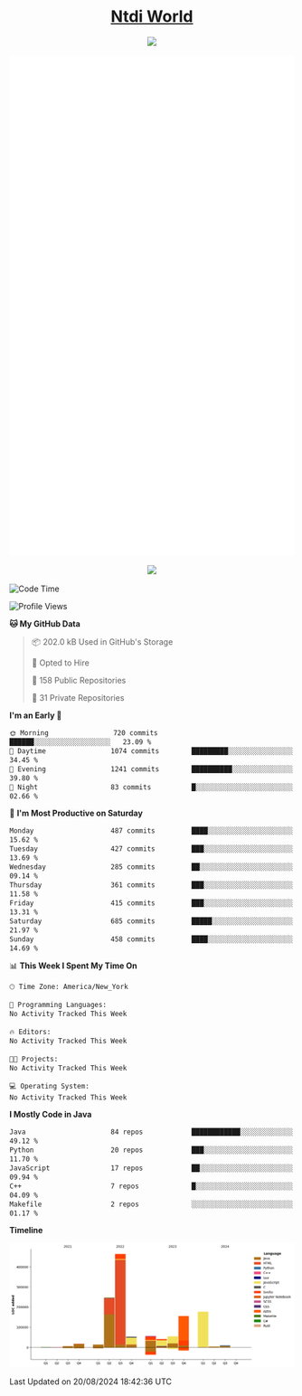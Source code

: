 <h1 align="center"><a href="https://www.ntdi.world">Ntdi World</a></h1>
<p align="center">
  <a href="https://github.com/n-tdi"><img src="https://readme-typing-svg.herokuapp.com?lines=FullStack+Developer;Web+Developer;Open-Source+Enthusiast;Java+Developer;Spigot-API%20Developer;&center=true&width=500&height=50"></a>
</p>

<div align="center">
  <img src="/github-metrics.svg"></img>
  
  <img src="https://komarev.com/ghpvc/?username=n-tdi&color=green"></img>
</div>

<!-- May use later.. idk -->
<!-- <a href="http://www.github.com/n-tdi"><img src="https://github-readme-stats.vercel.app/api?username=n-tdi&show_icons=true&hide=&count_private=true&title_color=0891b2&text_color=ffffff&icon_color=0891b2&bg_color=1c1917&hide_border=true&show_icons=true" alt="n-tdi's GitHub stats" /></a> -->

<!--START_SECTION:waka-->
![Code Time](http://img.shields.io/badge/Code%20Time-324%20hrs%2046%20mins-blue)

![Profile Views](http://img.shields.io/badge/Profile%20Views-5-blue)

**🐱 My GitHub Data** 

> 📦 202.0 kB Used in GitHub's Storage 
 > 
> 💼 Opted to Hire
 > 
> 📜 158 Public Repositories 
 > 
> 🔑 31 Private Repositories 
 > 
**I'm an Early 🐤** 

```text
🌞 Morning                720 commits         ██████░░░░░░░░░░░░░░░░░░░   23.09 % 
🌆 Daytime                1074 commits        █████████░░░░░░░░░░░░░░░░   34.45 % 
🌃 Evening                1241 commits        ██████████░░░░░░░░░░░░░░░   39.80 % 
🌙 Night                  83 commits          █░░░░░░░░░░░░░░░░░░░░░░░░   02.66 % 
```
📅 **I'm Most Productive on Saturday** 

```text
Monday                   487 commits         ████░░░░░░░░░░░░░░░░░░░░░   15.62 % 
Tuesday                  427 commits         ███░░░░░░░░░░░░░░░░░░░░░░   13.69 % 
Wednesday                285 commits         ██░░░░░░░░░░░░░░░░░░░░░░░   09.14 % 
Thursday                 361 commits         ███░░░░░░░░░░░░░░░░░░░░░░   11.58 % 
Friday                   415 commits         ███░░░░░░░░░░░░░░░░░░░░░░   13.31 % 
Saturday                 685 commits         █████░░░░░░░░░░░░░░░░░░░░   21.97 % 
Sunday                   458 commits         ████░░░░░░░░░░░░░░░░░░░░░   14.69 % 
```


📊 **This Week I Spent My Time On** 

```text
🕑︎ Time Zone: America/New_York

💬 Programming Languages: 
No Activity Tracked This Week

🔥 Editors: 
No Activity Tracked This Week

🐱‍💻 Projects: 
No Activity Tracked This Week

💻 Operating System: 
No Activity Tracked This Week
```

**I Mostly Code in Java** 

```text
Java                     84 repos            ████████████░░░░░░░░░░░░░   49.12 % 
Python                   20 repos            ███░░░░░░░░░░░░░░░░░░░░░░   11.70 % 
JavaScript               17 repos            ██░░░░░░░░░░░░░░░░░░░░░░░   09.94 % 
C++                      7 repos             █░░░░░░░░░░░░░░░░░░░░░░░░   04.09 % 
Makefile                 2 repos             ░░░░░░░░░░░░░░░░░░░░░░░░░   01.17 % 
```



**Timeline**

![Lines of Code chart](https://raw.githubusercontent.com/n-tdi/n-tdi/main/assets/bar_graph.png)


 Last Updated on 20/08/2024 18:42:36 UTC
<!--END_SECTION:waka-->
